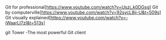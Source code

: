 Git for professional[https://www.youtube.com/watch?v=Uszj_k0DGsg]
Git by computerville[https://www.youtube.com/watch?v=92sycL8ij-U&t=509s]
Git visually explained[https://www.youtube.com/watch?v=-iWaarLI7zI&t=513s]

git Tower -The most powerful Git client
